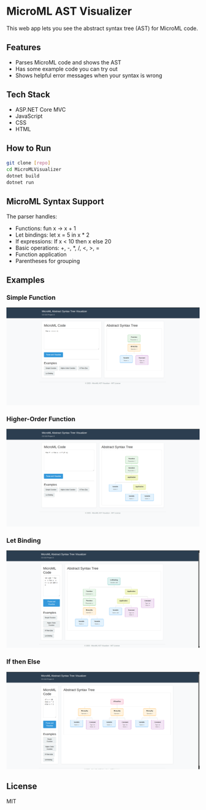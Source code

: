 # MicroML AST Visualizer
This web app lets you see the abstract syntax tree (AST) for MicroML code.

## Features
- Parses MicroML code and shows the AST
- Has some example code you can try out
- Shows helpful error messages when your syntax is wrong


## Tech Stack
- ASP.NET Core MVC
- JavaScript
- CSS
- HTML

## How to Run
```bash
git clone [repo]
cd MicroMLVisualizer
dotnet build
dotnet run
```


## MicroML Syntax Support
The parser handles:
- Functions: fun x -> x + 1
- Let bindings: let x = 5 in x * 2
- If expressions: If x < 10 then x else 20
- Basic operations: +, -, *, /, <, >, =
- Function application
- Parentheses for grouping



## Examples

### Simple Function
![Simple Function](1.png)

### Higher-Order Function
![Higher-Order Function](2.png) 

### Let Binding
![Let Binding](3.png)

### If then Else
![If then Else](4.png)


## License
MIT
